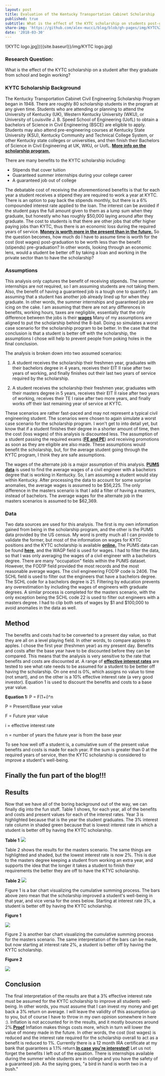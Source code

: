 ```yaml
---
layout: post
title: Evaluation of the Kentucky Transportation Cabinet Scholarship
published: true
subtitle: What is the effect of the KYTC scholarship on students post-graduation?
share-img: 'https://github.com/alex-mucci/blog/blob/gh-pages/img/KYTC%20logo.jpg'
date: '2018-03-30'
---
```


![KYTC logo.jpg]({{site.baseurl}}/img/KYTC logo.jpg)

### **Research Question**: 
What is the effect of the KYTC scholarship on a student after they graduate from school and begin working?     




### KYTC Scholarship Background
The Kentucky Transportation Cabinet Civil Engineering Scholarship Program began in 1948. There are roughly 80 scholarship students in the program at any given time. Students who are attending or planning to attend the University of Kentucky (UK), Western Kentucky University (WKU), or University of Louisville J. B. Speed School of Engineering (UofL) to obtain a bachelors of Science in Civil Engineering (BSCE) are eligible to apply. Students may also attend pre-engineering courses at Kentucky State University (KSU), Kentucky Community and Technical College System, or other Kentucky state colleges or universities, and then finish their Bachelors of Science in Civil Engineering at UK, WKU, or UofL. [**More info on the scholarship program.**](https://transportation.ky.gov/Education/Pages/Civil-Engineering-Scholarship.aspx) 

There are many benefits to the KYTC scholarship including: 
- Stipends that cover tuition 
- Guaranteed summer internships during your college career
- A guaranteed job out of college

The debatable cost of receiving the aforementioned benefits is that for each year a student receives a stipend they are required to work a year at KYTC. There is an option to pay back the stipends monthly, but there is a 6% compounded interest rate applied to the loan. The interest can be avoided if the student pays the full amount given to them as a lump sum when they graduate, but honestly who has roughly $50,000 laying around after they graduate. The cost to students is that there are other jobs that offer higher paying jobs than KYTC, thus there is an economic loss during the required years of service. [**Money is worth more in the present than in the future.**](https://www.investopedia.com/terms/t/timevalueofmoney.asp) So the question becomes, how much do I have to assume time is worth for the cost (lost wages) post-graduation to be worth less than the benefit (stipends) pre-graduation? In other words, looking through an economic lens, would a student be better off by taking a loan and working in the private sector than to have the scholarship?


### Assumptions

This analysis only captures the benefit of receiving stipends. The summer internships are not required, so I am assuming students are not taking them. Also, the benefit of having a guaranteed job is a tough one to quantify. I am assuming that a student has another job already lined up for when they graduate. In other words, the summer internships and guaranteed job are icing on the cake. I am assuming that there are not any differences in benefits, working hours, taxes are negligible, essentially that the only difference between the jobs is their [**wages**](http://www.differencebetween.net/business/finance-business-2/difference-between-wage-and-income/) Many of my assumptions are aligned to put the scholarship behind the 8-ball. Doing so simulates a worst case scenario for the scholarship program to be better. In the case that the conclusion is that a student is better off with the scholarship, the assumptions I chose will help to prevent people from poking holes in the final conclusion.


The analysis is broken down into two assumed scenarios:

1. A student receives the scholarship their freshmen year, graduates with their bachelors degree in 4 years, receives their EIT II raise after two years of working, and finally finishes out their last two years of service required by the scholarship.  

2. A student receives the scholarship their freshmen year, graduates with their masters degree in 5 years, receives their EIT II raise after two years of working, receives their TE I raise after two more years, and finally works off their last remaining year of service at KYTC.  

These scenarios are rather fast-paced and may not represent a typical civil engineering student. The scenarios were chosen to again simulate a worst case scenario for the scholarship program. I won't get to into detail yet, but know that if a student finishes their degree in a shorter amount of time, then the cost (loss wages) of this analysis is discounted less. The assumption of a student passing the required exams ([**FE and PE**](https://kyboels.ky.gov/Pages/default.aspx)) and receiving promotions as soon as they are eligible are also made. These assumptions would benefit the scholarship, but, for the average student going through the KYTC program, I think they are safe assumptions.

The wages of the alternate job is a major assumption of this analysis. [**PUMS data**](https://www.census.gov/programs-surveys/acs/data/pums.html) is used to find the average wages of a civil engineer with a bachelors degree that is working in Kentucky. So, I am assuming a student would stay within Kentucky. After processing the data to account for some surprise anomalies, the average wages is assumed to be $56,225. The only difference in the masters scenario is that I add a filter of having a masters, instead of bachelors. The average wages for the alternate job in the masters scenarios is assumed to be $62,369.


### Data

Two data sources are used for this analysis. The first is my own information gained from being in the scholarship program, and the other is the PUMS data provided by the US census. My word is pretty much all I can provide to validate the former, but most of the information on wages for KYTC positions and the KYTC scholarship is available [**online.**](https://transparency.ky.gov/search/Pages/SalarySearch.aspx#/salary) The PUMS data can be found [**here**](https://www.census.gov/programs-surveys/acs/data/pums.html), and the WAGP field is used for wages. I had to filter the data, so that I was only averaging the wages of a civil engineer with a bachelors degree. There are many "occupation" fields within the PUMS dataset. However, the FOD1P field provided the most records and the most reasonable average wages. The civil engineering FOD1P code is 2406. The SCHL field is used to filter out the engineers that have a bachelors degree. The SCHL code for a bachelors degree is 21. Filtering by education prevents any overestimation by including the wages of engineers with graduate degrees. A similar process is completed for the masters scenario, with the only exception being the SCHL code 22 is used to filter out engineers with a masters degree. I had to clip both sets of wages by $1 and $100,000 to avoid anomalies in the data as well.


## Method
The benefits and costs had to be converted to a present day value, so that they are all on a level playing field. In other words, to compare apples to apples. I chose the first year (freshmen year) as my present day. Benefits and costs after the base year have to be discounted before they can be compared. This means that the analysis is very sensitive to the rate that benefits and costs are discounted at. A range of [**effective interest rates**](https://www.investopedia.com/terms/e/effectiveinterest.asp) are tested to see what rate needs to be assumed for a student to be better off having the scholarship. On one end is 0%, which assigns no value to time (not smart), and on the other is a 10% effective interest rate (a very good investor). Equation 1 is used to discount the benefits and costs to a base year value. 

**Equation 1:** 	P = F(1+i)^n

P = Present/Base year value

F = Future year value

i = effective interest rate

n = number of years the future year is from the base year

To see how well off a student is, a cumulative sum of the present value benefits and costs is made for each year. If the sum is greater than 0 at the required years of service, then the KYTC scholarship is considered to improve a student's well-being. 



## **Finally the fun part of the blog!!!**


## Results
Now that we have all of the boring background out of the way, we can finally dig into the fun stuff. Table 1 shows, for each year, all of the benefits and costs and present values for each of the interest rates. Year 3 is highlighted because that is the year the student graduates. The 3% interest rate column in shaded green because that is lowest interest rate in which a student is better off by having the KYTC scholarship. 

**Table 1** 
![]({{site.baseurl}}/img/bach_pdv_table.jpg)

Table 2 shows the results for the masters scenario. The same things are highlighted and shaded, but the lowest interest rate is now 2%. This is due to the masters degree keeping a student from working an extra year, and supports the idea that the longer it takes a student to finish their requirements the better they are off to have the KTYC scholarship.

**Table 2**
![]({{site.baseurl}}/img/mast_pdv_table.jpg)

Figure 1 is a bar chart visualizing the cumulative summing process. The bars above zero mean that the scholarship improved a student's well-being in that year, and vice versa for the ones below. Starting at interest rate 3%, a student is better off by having the KYTC scholarship. 

**Figure 1**

![]({{site.baseurl}}/img/bach_cummulative_chart.jpg)

Figure 2 is another bar chart visualizing the cumulative summing process for the masters scenario. The same interpretation of the bars can be made, but now starting at interest rate 2%, a student is better off by having the KYTC scholarship. 

**Figure 2**

![]({{site.baseurl}}/img/mast_cummulative_chart.jpg)


## Conclusion
The final interpretation of the results are that a 3% effective interest rate must be assumed for the KYTC scholarship to improve all students well-being. In other words, you must assume that I can invest my money and get back a 3% return on average. I will leave the validity of this assumption up to you, but of course I have to throw in my own opinion somewhere in here :). Inflation is not accounted for in the results, and it mostly bounces around 2%.[**Proof**](http://www.usinflationcalculator.com/inflation/historical-inflation-rates/) Inflation makes things costs more, which in turn will lower the value of money made in the future. In other words, the cost (lost wages) is reduced and the interest rate required for the scholarship overall to act as a benefit is reduced to 1%. Currently there is a 12 month IRA certificate at my bank that guarantees a 1.1% return.[**In case you're interested!**](https://www.ccuky.org/accounts/rates.php#savings) Let us not forget the benefits I left out of the equation. There is internships available during the summer while students are in college and you have the safety of a guaranteed job. As the saying goes, "a bird in hand is worth two in a bush."
